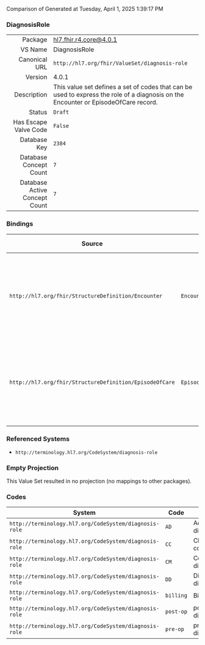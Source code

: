 Comparison of 
Generated at Tuesday, April 1, 2025 1:39:17 PM

### DiagnosisRole

|      |     |
| ---: | --- |
| Package | hl7.fhir.r4.core@4.0.1 |
| VS Name | DiagnosisRole |
| Canonical URL | `http://hl7.org/fhir/ValueSet/diagnosis-role` |
| Version | 4.0.1 |
| Description | This value set defines a set of codes that can be used to express the role of a diagnosis on the Encounter or EpisodeOfCare record. |
| Status | `Draft` |
| Has Escape Valve Code | `False` |
| Database Key | `2384` |
| Database Concept Count | `7` |
| Database Active Concept Count | `7` |
### Bindings

| Source | Element | Binding | Strength | Element Short |
| ------ | ------- | ------- | -------- | ------------- |
| `http://hl7.org/fhir/StructureDefinition/Encounter` | `Encounter.diagnosis.use` | `http://hl7.org/fhir/ValueSet/diagnosis-role` | `Preferred` | Role that this diagnosis has within the encounter (e.g. admission, billing, discharge …) |
| `http://hl7.org/fhir/StructureDefinition/EpisodeOfCare` | `EpisodeOfCare.diagnosis.role` | `http://hl7.org/fhir/ValueSet/diagnosis-role` | `Preferred` | Role that this diagnosis has within the episode of care (e.g. admission, billing, discharge …) |

### Referenced Systems

* `http://terminology.hl7.org/CodeSystem/diagnosis-role`
### Empty Projection

This Value Set resulted in no projection (no mappings to other packages).

### Codes

| System | Code | Display |
| ------ | ---- | ------- |
| `http://terminology.hl7.org/CodeSystem/diagnosis-role` | `AD` | Admission diagnosis |
| `http://terminology.hl7.org/CodeSystem/diagnosis-role` | `CC` | Chief complaint |
| `http://terminology.hl7.org/CodeSystem/diagnosis-role` | `CM` | Comorbidity diagnosis |
| `http://terminology.hl7.org/CodeSystem/diagnosis-role` | `DD` | Discharge diagnosis |
| `http://terminology.hl7.org/CodeSystem/diagnosis-role` | `billing` | Billing |
| `http://terminology.hl7.org/CodeSystem/diagnosis-role` | `post-op` | post-op diagnosis |
| `http://terminology.hl7.org/CodeSystem/diagnosis-role` | `pre-op` | pre-op diagnosis |
